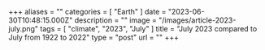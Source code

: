 +++
aliases = ""
categories = [ "Earth" ]
date = "2023-06-30T10:48:15.000Z"
description = ""
image = "/images/article-2023-july.png"
tags = [ "climate", "2023", "July" ]
title = "July 2023 compared to July from 1922 to 2022"
type = "post"
url = ""
+++


